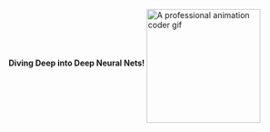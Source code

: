 **Diving Deep into Deep Neural Nets!**
<img src="https://github.com/user-attachments/assets/754f7f48-57b4-4b8f-9054-b21ef7803698" width="200px" align="middle" alt="A professional animation coder gif"/>
